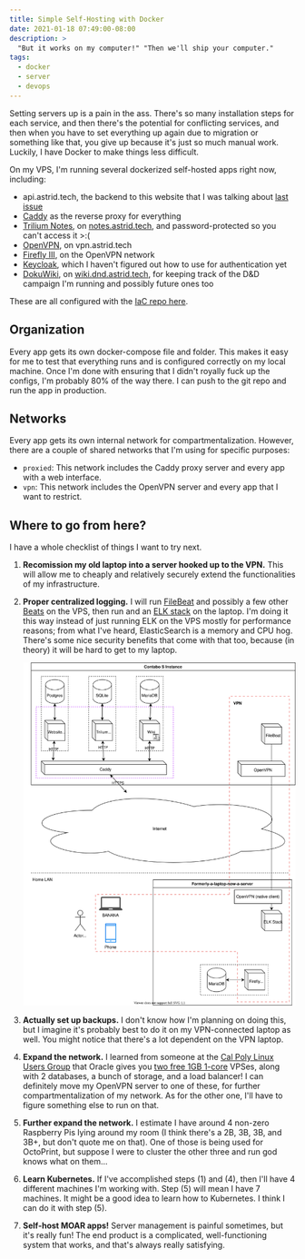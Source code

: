 ```yaml
---
title: Simple Self-Hosting with Docker
date: 2021-01-18 07:49:00-08:00
description: >
  "But it works on my computer!" "Then we'll ship your computer."
tags:
  - docker
  - server
  - devops
---
```


Setting servers up is a pain in the ass. There's so many installation steps for each service, and then there's the potential for conflicting services, and then when you have to set everything up again due to migration or something like that, you give up because it's just so much manual work. Luckily, I have Docker to make things less difficult.

<!-- excerpt -->

On my VPS, I'm running several dockerized self-hosted apps right now, including:

- api.astrid.tech, the backend to this website that I was talking about [last issue](/2020/12/20/backend)
- [Caddy](https://caddyserver.com/) as the reverse proxy for everything
- [Trilium Notes](https://github.com/zadam/trilium), on [notes.astrid.tech](https://notes.astrid.tech), and password-protected so you can't access it >:(
- [OpenVPN](https://openvpn.net/), on vpn.astrid.tech
- [Firefly III](https://www.firefly-iii.org/), on the OpenVPN network
- [Keycloak](https://www.keycloak.org/), which I haven't figured out how to use for authentication yet
- [DokuWiki](https://www.dokuwiki.org/dokuwiki), on [wiki.dnd.astrid.tech](https://wiki.dnd.astrid.tech), for keeping track of the D&D campaign I'm running and possibly future ones too

These are all configured with the [IaC repo here](https://github.com/plenglin/astrid.tech-deployment).

## Organization

Every app gets its own docker-compose file and folder. This makes it easy for me to test that everything runs and is configured correctly on my local machine. Once I'm done with ensuring that I didn't royally fuck up the configs, I'm probably 80% of the way there. I can push to the git repo and run the app in production.

## Networks

Every app gets its own internal network for compartmentalization. However, there are a couple of shared networks that I'm using for specific purposes:

- `proxied`: This network includes the Caddy proxy server and every app with a web interface.
- `vpn`: This network includes the OpenVPN server and every app that I want to restrict.

## Where to go from here?

I have a whole checklist of things I want to try next.

1. **Recomission my old laptop into a server hooked up to the VPN.** This will allow me to cheaply and relatively securely extend the functionalities of my infrastructure.
2. **Proper centralized logging.** I will run [FileBeat](https://www.elastic.co/beats/filebeat) and possibly a few other [Beats](https://www.elastic.co/beats/) on the VPS, then run and an [ELK stack](https://www.elastic.co/what-is/elk-stack) on the laptop. I'm doing it this way instead of just running ELK on the VPS mostly for performance reasons; from what I've heard, ElasticSearch is a memory and CPU hog. There's some nice security benefits that come with that too, because (in theory) it will be hard to get to my laptop.

   ![The infrastructure will probably look like this at some point.](./planned-infra.svg)

3. **Actually set up backups.** I don't know how I'm planning on doing this, but I imagine it's probably best to do it on my VPN-connected laptop as well. You might notice that there's a lot dependent on the VPN laptop.
4. **Expand the network.** I learned from someone at the [Cal Poly Linux Users Group](https://cplug.org/) that Oracle gives you [two free 1GB 1-core](https://www.oracle.com/cloud/free/) VPSes, along with 2 databases, a bunch of storage, and a load balancer! I can definitely move my OpenVPN server to one of these, for further compartmentalization of my network. As for the other one, I'll have to figure something else to run on that.
5. **Further expand the network.** I estimate I have around 4 non-zero Raspberry Pis lying around my room (I think there's a 2B, 3B, 3B, and 3B+, but don't quote me on that). One of those is being used for OctoPrint, but suppose I were to cluster the other three and run god knows what on them...
6. **Learn Kubernetes.** If I've accomplished steps (1) and (4), then I'll have 4 different machines I'm working with. Step (5) will mean I have 7 machines. It might be a good idea to learn how to Kubernetes. I think I can do it with step (5).
7. **Self-host MOAR apps!** Server management is painful sometimes, but it's really fun! The end product is a complicated, well-functioning system that works, and that's always really satisfying.
